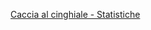 
[Caccia al cinghiale - Statistiche]({{site.baseurl}}/schede/cacciacinghialedati/cittadini/index.html)
